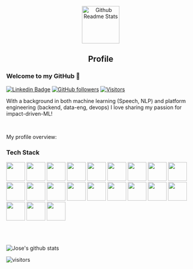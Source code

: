 <p align="center">
 <img width="100px" src="https://res.cloudinary.com/anuraghazra/image/upload/v1594908242/logo_ccswme.svg" align="center" alt="Github Readme Stats" />
 <h2 align="center">Profile</h2>
</p>

### Welcome to my GitHub 👋

[![Linkedin Badge](https://img.shields.io/badge/-Jose%20Rosado-blue?style=social&logo=Linkedin&logoColor=blue&link=https://www.linkedin.com/in/josé-luis-rosado-lópez-53092a84/)](https://www.linkedin.com/in/josé-luis-rosado-lópez-53092a84/)
[![GitHub followers](https://img.shields.io/github/followers/khatharsiss?label=Follow&style=social)](https://github.com/khatharsiss/?tab=follow)
[![Visitors](https://visitor-badge.laobi.icu/badge?page_id=khatharsiss)](https://github.com/khatharsiss)
<div>
 
<p>
With a background in both machine learning (Speech, NLP) and platform engineering (backend, data-eng, devops) I love sharing my passion for impact-driven-ML!
</h4>
</div>
<br />
<div><p>My profile overview: </p></div>

### Tech Stack

<code><a target="_blank"><img height="50" src="https://www.vectorlogo.zone/logos/java/java-ar21.svg"></a></code>
<code><a target="_blank"><img height="50" src="https://www.vectorlogo.zone/logos/springio/springio-ar21.svg"></a></code>
<code><a target="_blank"><img height="50" src="https://www.vectorlogo.zone/logos/nodejs/nodejs-ar21.svg"></a></code>
<code><a target="_blank"><img height="50" src="https://www.vectorlogo.zone/logos/pocoo_flask/pocoo_flask-ar21.svg"></a></code>
<code><a target="_blank"><img height="50" src="https://www.vectorlogo.zone/logos/python/python-ar21.svg"></a></code>
<code><a target="_blank"><img height="50" src="https://www.vectorlogo.zone/logos/microsoft_azure/microsoft_azure-ar21.svg"></a></code>
<code><a target="_blank"><img height="50" src="https://www.vectorlogo.zone/logos/amazon_aws/amazon_aws-ar21.svg"></a></code>
<code><a target="_blank"><img height="50" src="https://www.vectorlogo.zone/logos/postgresql/postgresql-ar21.svg"></a></code>
<code><a target="_blank"><img height="50" src="https://www.vectorlogo.zone/logos/mongodb/mongodb-ar21.svg"></a></code>
<code><a target="_blank"><img height="50" src="https://www.vectorlogo.zone/logos/redis/redis-ar21.svg"></a></code>
<code><a target="_blank"><img height="50" src="https://www.vectorlogo.zone/logos/auth0/auth0-ar21.svg"></a></code>
<code><a target="_blank"><img height="50" src="https://www.vectorlogo.zone/logos/grpcio/grpcio-ar21.svg"></a></code>
<code><a target="_blank"><img height="50" src="https://www.vectorlogo.zone/logos/apache_kafka/apache_kafka-ar21.svg"></a></code>
<code><a target="_blank"><img height="50" src="https://www.vectorlogo.zone/logos/docker/docker-official.svg"></a></code>
<code><a target="_blank"><img height="50" src="https://www.vectorlogo.zone/logos/kubernetes/kubernetes-ar21.svg"></a></code>
<code><a target="_blank"><img height="50" src="https://www.vectorlogo.zone/logos/prometheusio/prometheusio-ar21.svg"></a></code>
<code><a target="_blank"><img height="50" src="https://www.vectorlogo.zone/logos/daprio/daprio-ar21.svg"></a></code>
<code><a target="_blank"><img height="50" src="https://www.vectorlogo.zone/logos/apache_spark/apache_spark-ar21.svg"></a></code>
<code><a target="_blank"><img height="50" src="https://www.vectorlogo.zone/logos/tensorflow/tensorflow-ar21.svg"></a></code>
<code><a target="_blank"><img height="50" src="https://www.vectorlogo.zone/logos/pytorch/pytorch-ar21.svg"></a></code>
<code><a target="_blank"><img height="50" src="https://www.vectorlogo.zone/logos/microsoft_powerbi/microsoft_powerbi-ar21.svg"></a></code>

<br/><br/>

![Jose's github stats](https://github-readme-stats.vercel.app/api?username=khatharsiss&show_icons=true)
<br />

 ![visitors](https://visitor-badge.laobi.icu/badge?page_id=khatharsiss)
